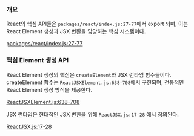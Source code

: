 
### 개요

React의 핵심 API들은 `packages/react/index.js:27-77`에서 export 되며, 이는 React Element 생성과 JSX 변환을 담당하는 핵심 시스템이다.

[packages/react/index.js:27-77](https://vscode.dev/github/facebook/react/blob/v19.1.0/packages/react/index.js#L27-L76)

### 핵심 Element 생성 API

React Element 생성의 핵심은 `createElement`와 JSX 런타임 함수들이다.
createElement 함수는 `ReactJSXElement.js:638-708`에서 구현되며, 전통적인 React Element 생성 방식을 제공한다.

[ReactJSXElement.js:638-708](https://vscode.dev/github/facebook/react/blob/v19.1.0/packages/react/src/jsx/ReactJSXElement.js#L638-L764)

JSX 런타임은 현대적인 JSX 변환을 위해 `ReactJSX.js:17-28` 에서 정의된다.

[ReactJSX.js:17-28](https://vscode.dev/github/facebook/react/blob/v19.1.0/packages/react/src/jsx/ReactJSX.js#L17-L29)

### 